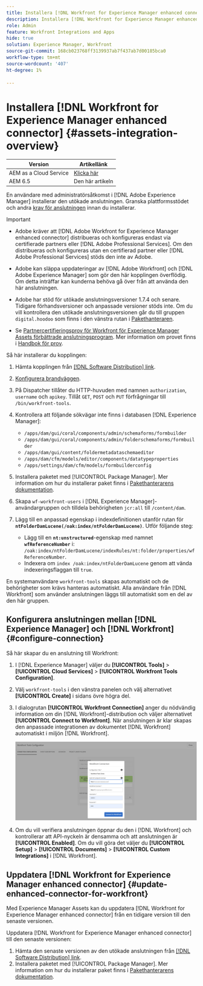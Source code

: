 ```yaml
---
title: Installera [!DNL Workfront for Experience Manager enhanced connector]
description: Installera [!DNL Workfront for Experience Manager enhanced connector]
role: Admin
feature: Workfront Integrations and Apps
hide: true
solution: Experience Manager, Workfront
source-git-commit: 168cb023768ff3139937ab7f437ab7d00185bca0
workflow-type: tm+mt
source-wordcount: '407'
ht-degree: 1%

---
```


# Installera [!DNL Workfront for Experience Manager enhanced connector] {#assets-integration-overview}

| Version | Artikellänk |
| -------- | ---------------------------- |
| AEM as a Cloud Service | [Klicka här](https://experienceleague.adobe.com/docs/experience-manager-cloud-service/content/assets/integrations/workfront-connector-install.html?lang=en) |
| AEM 6.5 | Den här artikeln |

En användare med administratörsåtkomst i [!DNL Adobe Experience Manager] installerar den utökade anslutningen. Granska plattformsstödet och andra [krav för anslutningen](https://one.workfront.com/s/csh?context=2467&amp;pubname=the-new-workfront-experience) innan du installerar.

>[!IMPORTANT]
>
>* Adobe kräver att [!DNL Adobe Workfront for Experience Manager enhanced connector] distribueras och konfigureras endast via certifierade partners eller [!DNL Adobe Professional Services]. Om den distribueras och konfigureras utan en certifierad partner eller [!DNL Adobe Professional Services] stöds den inte av Adobe.
>
>* Adobe kan släppa uppdateringar av [!DNL Adobe Workfront] och [!DNL Adobe Experience Manager] som gör den här kopplingen överflödig. Om detta inträffar kan kunderna behöva gå över från att använda den här anslutningen.
>
>* Adobe har stöd för utökade anslutningsversioner 1.7.4 och senare. Tidigare förhandsversioner och anpassade versioner stöds inte. Om du vill kontrollera den utökade anslutningsversionen går du till gruppen `digital.hoodoo` som finns i den vänstra rutan i [Pakethanteraren](https://experienceleague.adobe.com/docs/experience-manager-65-lts/administering/contentmanagement/package-manager.html?lang=en).
>
>* Se [Partnercertifieringsprov för Workfront för Experience Manager Assets förbättrade anslutningsprogram](https://solutionpartners.adobe.com/solution-partners/home/applications/experience_cloud/workfront/journey/dev_core.html). Mer information om provet finns i [Handbok för prov](https://express.adobe.com/page/Tc7Mq6zLbPFy8/).

Så här installerar du kopplingen:

1. Hämta kopplingen från [[!DNL Software Distribution] link](https://experience.adobe.com/#/downloads/content/software-distribution/en/aem.html?package=/content/software-distribution/en/details.html/content/dam/aem/public/adobe/packages/cq650/product/assets/workfront-tools.ui.apps.zip).
1. [Konfigurera brandväggen](https://one.workfront.com/s/document-item?bundleId=the-new-workfront-experience&amp;topicId=Content%2FAdministration_and_Setup%2FGet_started-WF_administration%2Fconfigure-your-firewall.html).
1. På Dispatcher tillåter du HTTP-huvuden med namnen `authorization`, `username` och `apikey`. Tillåt `GET`, `POST` och `PUT` förfrågningar till `/bin/workfront-tools`.
1. Kontrollera att följande sökvägar inte finns i databasen [!DNL Experience Manager]:

   * `/apps/dam/gui/coral/components/admin/schemaforms/formbuilder`
   * `/apps/dam/gui/coral/components/admin/folderschemaforms/formbuilder`
   * `/apps/dam/gui/content/foldermetadataschemaeditor`
   * `/apps/dam/cfm/models/editor/components/datatypeproperties`
   * `/apps/settings/dam/cfm/models/formbuilderconfig`

1. Installera paketet med [!UICONTROL Package Manager]. Mer information om hur du installerar paket finns i [Pakethanterarens dokumentation](/help/sites-administering/package-manager.md).
1. Skapa `wf-workfront-users` i [!DNL Experience Manager]-användargruppen och tilldela behörigheten `jcr:all` till `/content/dam`.
1. Lägg till en anpassad egenskap i indexdefinitionen utanför rutan för **`ntFolderDamLucene(/oak:index/ntFolderDamLucene)`**. Utför följande steg:
   * Lägg till en **`nt:unstructured`**-egenskap med namnet **`wfReferenceNumber`** i:
     `/oak:index/ntFolderDamLucene/indexRules/nt:folder/properties/wfReferenceNumber`.
   * Indexera om `index /oak:index/ntFolderDamLucene` genom att vända indexeringsflaggan till `true`.

En systemanvändare `workfront-tools` skapas automatiskt och de behörigheter som krävs hanteras automatiskt. Alla användare från [!DNL Workfront] som använder anslutningen läggs till automatiskt som en del av den här gruppen.

## Konfigurera anslutningen mellan [!DNL Experience Manager] och [!DNL Workfront] {#configure-connection}

Så här skapar du en anslutning till Workfront:

1. I [!DNL Experience Manager] väljer du **[!UICONTROL Tools]** > **[!UICONTROL Cloud Services]** > **[!UICONTROL Workfront Tools Configuration]**.

1. Välj `workfront-tools` i den vänstra panelen och välj alternativet **[!UICONTROL Create]** i sidans övre högra del.

1. I dialogrutan **[!UICONTROL Workfront Connection]** anger du nödvändig information om din [!DNL Workfront]-distribution och väljer alternativet **[!UICONTROL Connect to Workfront]**. När anslutningen är klar skapas den anpassade integrationen av dokumentet [!DNL Workfront] automatiskt i miljön [!DNL Workfront].

   ![Anslut [!DNL Experience Manager] och [!DNL Workfront]](/help/assets/assets/wf-connection-config.png)

1. Om du vill verifiera anslutningen öppnar du den i [!DNL Workfront] och kontrollerar att API-nyckeln är densamma och att anslutningen är **[!UICONTROL Enabled]**. Om du vill göra det väljer du **[!UICONTROL Setup]** > **[!UICONTROL Documents]** > **[!UICONTROL Custom Integrations]** i [!DNL Workfront].

## Uppdatera [!DNL Workfront for Experience Manager enhanced connector] {#update-enhanced-connector-for-workfront}

Med Experience Manager Assets kan du uppdatera [!DNL Workfront for Experience Manager enhanced connector] från en tidigare version till den senaste versionen.

Uppdatera [!DNL Workfront for Experience Manager enhanced connector] till den senaste versionen:

1. Hämta den senaste versionen av den utökade anslutningen från [[!DNL Software Distribution] link](https://experience.adobe.com/#/downloads/content/software-distribution/en/aem.html?package=/content/software-distribution/en/details.html/content/dam/aem/public/adobe/packages/cq650/product/assets/workfront-tools.ui.apps.zip).
1. Installera paketet med [!UICONTROL Package Manager]. Mer information om hur du installerar paket finns i [Pakethanterarens dokumentation](/help/sites-administering/package-manager.md).
